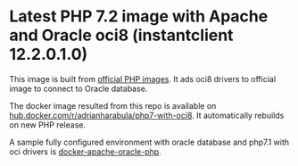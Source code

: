 # Latest PHP 7.2 image with Apache and Oracle oci8 (instantclient 12.2.0.1.0)

This image is built from [official PHP images](https://hub.docker.com/_/php/). It ads oci8 drivers to official image to connect to Oracle database.

The docker image resulted from this repo is available on [hub.docker.com/r/adrianharabula/php7-with-oci8](https://hub.docker.com/r/adrianharabula/php7-with-oci8). It automatically rebuilds on new PHP release.

A sample fully configured environment with oracle database and php7.1 with oci drivers is [docker-apache-oracle-php](https://github.com/adrianharabula/daopstack).
